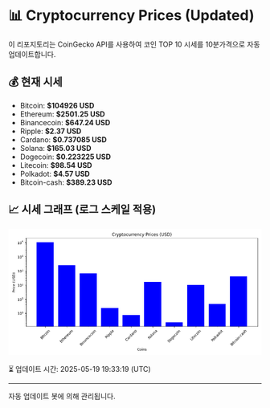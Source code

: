 
# 📊 Cryptocurrency Prices (Updated)

이 리포지토리는 CoinGecko API를 사용하여 코인 TOP 10 시세를 10분가격으로 자동 업데이트합니다.

## 💰 현재 시세
- Bitcoin: **$104926 USD**
- Ethereum: **$2501.25 USD**
- Binancecoin: **$647.24 USD**
- Ripple: **$2.37 USD**
- Cardano: **$0.737085 USD**
- Solana: **$165.03 USD**
- Dogecoin: **$0.223225 USD**
- Litecoin: **$98.54 USD**
- Polkadot: **$4.57 USD**
- Bitcoin-cash: **$389.23 USD**

## 📈 시세 그래프 (로그 스케일 적용)
![Crypto Prices](crypto_prices.png)

⏳ 업데이트 시간: 2025-05-19 19:33:19 (UTC)

---
자동 업데이트 봇에 의해 관리됩니다.
